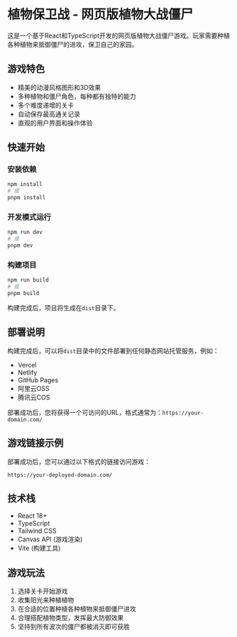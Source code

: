 # 植物保卫战 - 网页版植物大战僵尸

这是一个基于React和TypeScript开发的网页版植物大战僵尸游戏。玩家需要种植各种植物来抵御僵尸的进攻，保卫自己的家园。

## 游戏特色

- 精美的动漫风格图形和3D效果
- 多种植物和僵尸角色，每种都有独特的能力
- 多个难度递增的关卡
- 自动保存最高通关记录
- 直观的用户界面和操作体验

## 快速开始

### 安装依赖
```bash
npm install
# 或
pnpm install
```

### 开发模式运行
```bash
npm run dev
# 或
pnpm dev
```

### 构建项目
```bash
npm run build
# 或
pnpm build
```

构建完成后，项目将生成在`dist`目录下。

## 部署说明

构建完成后，可以将`dist`目录中的文件部署到任何静态网站托管服务，例如：
- Vercel
- Netlify
- GitHub Pages
- 阿里云OSS
- 腾讯云COS

部署成功后，您将获得一个可访问的URL，格式通常为：`https://your-domain.com/`

## 游戏链接示例

部署成功后，您可以通过以下格式的链接访问游戏：
```
https://your-deployed-domain.com/
```

## 技术栈

- React 18+
- TypeScript
- Tailwind CSS
- Canvas API (游戏渲染)
- Vite (构建工具)

## 游戏玩法

1. 选择关卡开始游戏
2. 收集阳光来种植植物
3. 在合适的位置种植各种植物来抵御僵尸进攻
4. 合理搭配植物类型，发挥最大防御效果
5. 坚持到所有波次的僵尸都被消灭即可获胜